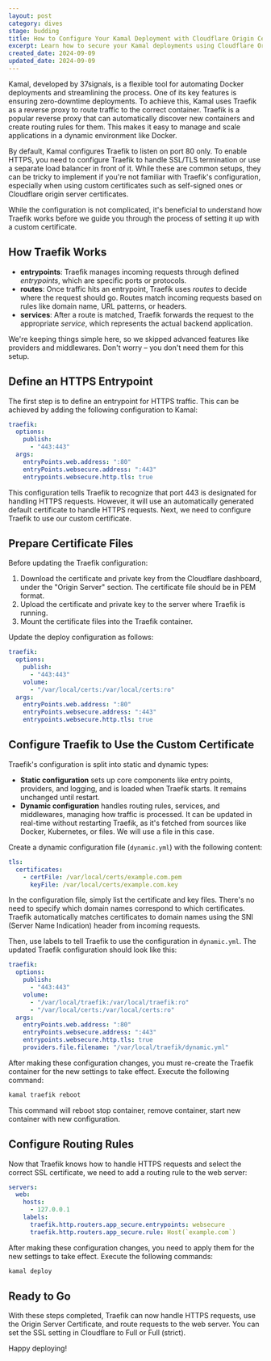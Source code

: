 ```yaml
---
layout: post
category: dives
stage: budding
title: How to Configure Your Kamal Deployment with Cloudflare Origin Certificates and Traefik
excerpt: Learn how to secure your Kamal deployments using Cloudflare Origin Certificates and Traefik.
created_date: 2024-09-09
updated_date: 2024-09-09
---
```


Kamal, developed by 37signals, is a flexible tool for automating Docker deployments and streamlining the process. One of its key features is ensuring zero-downtime deployments. To achieve this, Kamal uses Traefik as a reverse proxy to route traffic to the correct container. Traefik is a popular reverse proxy that can automatically discover new containers and create routing rules for them. This makes it easy to manage and scale applications in a dynamic environment like Docker.

By default, Kamal configures Traefik to listen on port 80 only. To enable HTTPS, you need to configure Traefik to handle SSL/TLS termination or use a separate load balancer in front of it. While these are common setups, they can be tricky to implement if you're not familiar with Traefik's configuration, especially when using custom certificates such as self-signed ones or Cloudflare origin server certificates.

While the configuration is not complicated, it's beneficial to understand how Traefik works before we guide you through the process of setting it up with a custom certificate.

## How Traefik Works

- **entrypoints**: Traefik manages incoming requests through defined *entrypoints*, which are specific ports or protocols.
- **routes**: Once traffic hits an entrypoint, Traefik uses *routes* to decide where the request should go. Routes match incoming requests based on rules like domain name, URL patterns, or headers.
- **services**: After a route is matched, Traefik forwards the request to the appropriate *service*, which represents the actual backend application.

We're keeping things simple here, so we skipped advanced features like providers and middlewares. Don't worry – you don't need them for this setup.

## Define an HTTPS Entrypoint

The first step is to define an entrypoint for HTTPS traffic. This can be achieved by adding the following configuration to Kamal:

```yaml
traefik:
  options:
    publish:
      - "443:443"
  args:
    entryPoints.web.address: ":80"
    entryPoints.websecure.address: ":443"
    entrypoints.websecure.http.tls: true
```

This configuration tells Traefik to recognize that port 443 is designated for handling HTTPS requests. However, it will use an automatically generated default certificate to handle HTTPS requests. Next, we need to configure Traefik to use our custom certificate.

## Prepare Certificate Files

Before updating the Traefik configuration:

1. Download the certificate and private key from the Cloudflare dashboard, under the "Origin Server" section. The certificate file should be in PEM format.
2. Upload the certificate and private key to the server where Traefik is running.
3. Mount the certificate files into the Traefik container.

Update the deploy configuration as follows:

```yaml
traefik:
  options:
    publish:
      - "443:443"
    volume:
      - "/var/local/certs:/var/local/certs:ro"
  args:
    entryPoints.web.address: ":80"
    entryPoints.websecure.address: ":443"
    entrypoints.websecure.http.tls: true
```

## Configure Traefik to Use the Custom Certificate

Traefik's configuration is split into static and dynamic types:

- **Static configuration** sets up core components like entry points, providers, and logging, and is loaded when Traefik starts. It remains unchanged until restart.
- **Dynamic configuration** handles routing rules, services, and middlewares, managing how traffic is processed. It can be updated in real-time without restarting Traefik, as it's fetched from sources like Docker, Kubernetes, or files. We will use a file in this case.

Create a dynamic configuration file (`dynamic.yml`) with the following content:

```yaml
tls:
  certificates:
    - certFile: /var/local/certs/example.com.pem
      keyFile: /var/local/certs/example.com.key
```

In the configuration file, simply list the certificate and key files. There's no need to specify which domain names correspond to which certificates. Traefik automatically matches certificates to domain names using the SNI (Server Name Indication) header from incoming requests.

Then, use labels to tell Traefik to use the configuration in `dynamic.yml`. The updated Traefik configuration should look like this:

```yaml
traefik:
  options:
    publish:
      - "443:443"
    volume:
      - "/var/local/traefik:/var/local/traefik:ro"
      - "/var/local/certs:/var/local/certs:ro"
  args:
    entryPoints.web.address: ":80"
    entryPoints.websecure.address: ":443"
    entrypoints.websecure.http.tls: true
    providers.file.filename: "/var/local/traefik/dynamic.yml"
```

After making these configuration changes, you must re-create the Traefik container for the new settings to take effect. Execute the following command:

```bash
kamal traefik reboot
```

This command will reboot stop container, remove container, start new container with new configuration.

## Configure Routing Rules

Now that Traefik knows how to handle HTTPS requests and select the correct SSL certificate, we need to add a routing rule to the web server:

```yaml
servers:
  web:
    hosts:
      - 127.0.0.1
    labels:
      traefik.http.routers.app_secure.entrypoints: websecure
      traefik.http.routers.app_secure.rule: Host(`example.com`)
```

After making these configuration changes, you need to apply them for the new settings to take effect. Execute the following commands:

```bash
kamal deploy
```

## Ready to Go

With these steps completed, Traefik can now handle HTTPS requests, use the Origin Server Certificate, and route requests to the web server. You can set the SSL setting in Cloudflare to Full or Full (strict).

Happy deploying!
